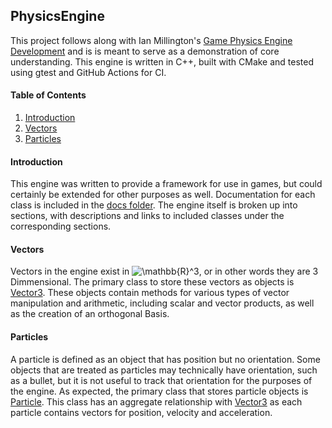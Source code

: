 ## PhysicsEngine

This project follows along with Ian Millington's [Game Physics Engine Development](https://www.amazon.com/Game-Physics-Engine-Development-Commercial-Grade/dp/0123819768) and is is meant to serve as a demonstration of core understanding. This engine is written in C++, built with CMake and tested using gtest and GitHub Actions for CI.



#### Table of Contents

1. [Introduction](#Introduction)
2. [Vectors](#Vectors)
3. [Particles](#Particles)



#### Introduction

This engine was written to provide a framework for use in games, but could certainly be extended for other purposes as well. Documentation for each class is included in the [docs folder](docs/). The engine itself is broken up into sections, with descriptions and links to included classes under the corresponding sections. 



#### Vectors

Vectors in the engine exist in <img src="https://latex.codecogs.com/gif.latex?\mathbb{R}^3" title="\mathbb{R}^3" />, or in other words they are 3 Dimmensional. The primary class to store these vectors as objects is [Vector3](docs/Vector3.md). These objects contain methods for various types of vector manipulation and arithmetic, including scalar and vector products, as well as the creation of an orthogonal Basis.



#### Particles

A particle is defined as an object that has position but no orientation. Some objects that are treated as particles may technically have orientation, such as a bullet, but it is not useful to track that orientation for the purposes of the engine. As expected, the primary class that stores particle objects is [Particle](docs/Particle.md). This class has an aggregate relationship with [Vector3](docs/Vector3.md) as each particle contains vectors for position, velocity and acceleration.
